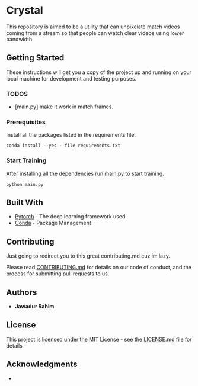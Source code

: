 # Crystal

This repository is aimed to be a utility that can unpixelate match videos coming from a stream so that people can watch clear videos using lower bandwidth. 

## Getting Started

These instructions will get you a copy of the project up and running on your local machine for development and testing purposes. 

### TODOS

* [main.py] make it work in match frames. 


### Prerequisites

Install all the packages listed in the requirements file.
```
conda install --yes --file requirements.txt
```

### Start Training 

After installing all the dependencies run main.py to start training.

```
python main.py
```




## Built With

* [Pytorch](https://pytorch.org/) - The deep learning framework used
* [Conda](https://rometools.github.io/rome/) - Package Management

## Contributing
Just going to redirect you to this great contributing.md cuz im lazy.

Please read [CONTRIBUTING.md](https://gist.github.com/PurpleBooth/b24679402957c63ec426) for details on our code of conduct, and the process for submitting pull requests to us.

## Authors

* **Jawadur Rahim** 


## License

This project is licensed under the MIT License - see the [LICENSE.md](LICENSE.md) file for details

## Acknowledgments

* 

